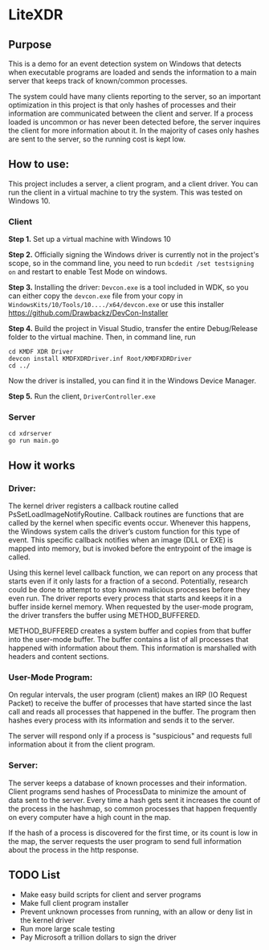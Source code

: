 # LiteXDR
## Purpose
This is a demo for an event detection system on Windows that detects when executable programs are loaded 
and sends the information to a main server that keeps track of known/common processes.

The system could have many clients reporting to the server, so an important optimization in this project
is that only hashes of processes and their information are communicated between the client and server. If 
a process loaded is uncommon or has never been detected before, the server inquires the client for more information about it.
In the majority of cases only hashes are sent to the server, so the running cost is kept low. 

## How to use:
This project includes a server, a client program, and a client driver.
You can run the client in a virtual machine to try the system. This was tested on Windows 10.

### Client
**Step 1.** Set up a virtual machine with Windows 10

**Step 2.** Officially signing the Windows driver is currently not in the project's scope, so 
in the command line, you need to run `bcdedit /set testsigning on` and restart to enable Test Mode on windows.

**Step 3.** Installing the driver: `Devcon.exe` is a tool included in WDK, so you can either copy the `devcon.exe` file from your
copy in `WindowsKits/10/Tools/10..../x64/devcon.exe` or use this installer https://github.com/Drawbackz/DevCon-Installer

**Step 4.** Build the project in Visual Studio, transfer the entire Debug/Release folder to the virtual machine. Then, in
command line, run
```
cd KMDF XDR Driver
devcon install KMDFXDRDriver.inf Root/KMDFXDRDriver
cd ../
```
Now the driver is installed, you can find it in the Windows Device Manager.

**Step 5.** Run the client, `DriverController.exe`

### Server
```
cd xdrserver
go run main.go
```

## How it works
### Driver:
The kernel driver registers a callback routine called PsSetLoadImageNotifyRoutine. Callback routines are functions that are called by the kernel when specific events occur. Whenever this happens, the Windows system calls the driver’s custom function for this type of event. This specific callback notifies when an image (DLL or EXE) is mapped into memory, but is invoked before the entrypoint of the image is called.

Using this kernel level callback function, we can report on any process that starts even if it only lasts for a fraction of a second. Potentially, research could be done to attempt to stop known malicious processes before they even run. The driver reports every process that starts and keeps it in a buffer inside kernel memory. When requested by the user-mode program, the driver transfers the buffer using METHOD_BUFFERED. 

METHOD_BUFFERED creates a system buffer and copies from that buffer into the user-mode buffer. The buffer contains a list of all processes that happened with information about them. This information is marshalled with headers and content sections.

### User-Mode Program:
On regular intervals, the user program (client) makes an IRP (IO Request Packet) to receive the buffer of processes that have started since the last call and reads all processes that happened in the buffer. The program then hashes every process with its information and sends it to the server.

The server will respond only if a process is "suspicious" and requests full information about it from the client program.

### Server:
The server keeps a database of known processes and their information. Client programs send hashes of ProcessData to minimize the amount of data sent to the server. Every time a hash gets sent it increases the count of the process in the hashmap, so common processes that happen frequently on every computer have a high count in the map.

If the hash of a process is discovered for the first time, or its count is low in the map, the server requests the user program to send full information about the process in the http response.

## TODO List
- Make easy build scripts for client and server programs
- Make full client program installer
- Prevent unknown processes from running, with an allow or deny list in the kernel driver
- Run more large scale testing
- Pay Microsoft a trillion dollars to sign the driver
